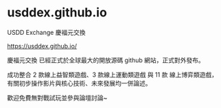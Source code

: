 # usddex.github.io
USDD Exchange 慶福元交換

https://usddex.github.io/ 

慶福元交換 已經正式於全球最大的開放源碼 github 網站，正式對外發布。

成功整合 2 款線上益智類遊戲、3 款線上運動類遊戲 與 11 款 線上博弈類遊戲，有關初步操作影片與核心技術、未來發展均一併論述。

歡迎免費無對戰試玩並參與論壇討論~
